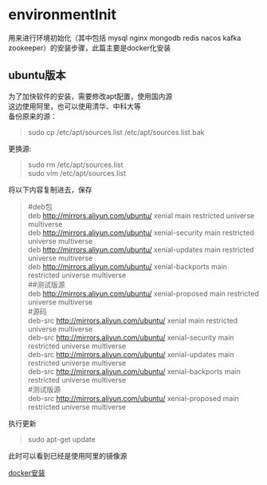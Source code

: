 # environmentInit
用来进行环境初始化（其中包括 mysql nginx mongodb redis nacos kafka zookeeper）的安装步骤，此篇主要是docker化安装

## ubuntu版本
为了加快软件的安装，需要修改apt配置，使用国内源  
这边使用阿里，也可以使用清华、中科大等  
备份原来的源：  
>sudo cp /etc/apt/sources.list /etc/apt/sources.list.bak  

更换源:  
>sudo rm /etc/apt/sources.list  
sudo vim /etc/apt/sources.list  

将以下内容复制进去，保存  
>#deb包  
deb http://mirrors.aliyun.com/ubuntu/ xenial main restricted universe multiverse  
deb http://mirrors.aliyun.com/ubuntu/ xenial-security main restricted universe multiverse  
deb http://mirrors.aliyun.com/ubuntu/ xenial-updates main restricted universe multiverse  
deb http://mirrors.aliyun.com/ubuntu/ xenial-backports main restricted universe multiverse  
##测试版源  
deb http://mirrors.aliyun.com/ubuntu/ xenial-proposed main restricted universe multiverse  
#源码  
deb-src http://mirrors.aliyun.com/ubuntu/ xenial main restricted universe multiverse  
deb-src http://mirrors.aliyun.com/ubuntu/ xenial-security main restricted universe multiverse  
deb-src http://mirrors.aliyun.com/ubuntu/ xenial-updates main restricted universe multiverse  
deb-src http://mirrors.aliyun.com/ubuntu/ xenial-backports main restricted universe multiverse  
#测试版源  
deb-src http://mirrors.aliyun.com/ubuntu/ xenial-proposed main restricted universe multiverse  

执行更新  
>sudo apt-get update  

此时可以看到已经是使用阿里的镜像源  

[docker安装]( 初识docker.md)
